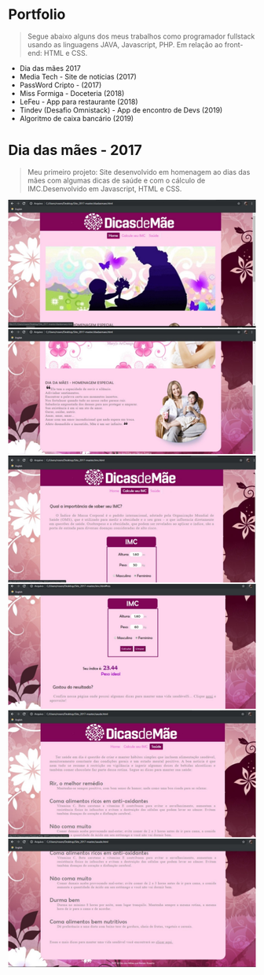 # Portfolio
> Segue abaixo alguns dos meus trabalhos como programador fullstack usando as linguagens JAVA, Javascript, PHP. Em relação ao front-end: HTML e CSS.
* Dia das mães 2017
* Media Tech - Site de noticias (2017)
* PassWord Cripto - (2017)
* Miss Formiga - Doceteria (2018)
* LeFeu - App para restaurante (2018)
* Tindev (Desafio Omnistack) - App de encontro de Devs (2019)
* Algoritmo de caixa bancário (2019)

# Dia das mães - 2017
> Meu primeiro projeto: Site desenvolvido em homenagem ao dias das mães com algumas dicas de saúde e com o cálculo de IMC.Desenvolvido em Javascript, HTML e CSS.

![](M1.jpeg)
![](M2.jpeg)
![](M3.jpeg)
![](M4.jpeg)
![](M5.jpeg)
![](M6.jpeg)
